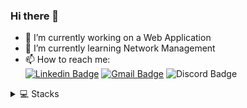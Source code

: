 ### Hi there 👋


- 🔭 I’m currently working on a Web Application
- 🌱 I’m currently learning Network Management
- 📫 How to reach me:  
[![Linkedin Badge](https://img.shields.io/badge/-Linkedin-407294?style=for-the-badge&logo=Linkedin&logoColor=white&link=https://www.linkedin.com/in/kaelsilva/)](https://www.linkedin.com/in/kaelsilva/)
[![Gmail Badge](https://img.shields.io/badge/-E--mail-B23121?style=for-the-badge&logo=Gmail&logoColor=white&link=mailto:kaelsilvaaraujo@gmail.com/)](mailto:kaelsilvaaraujo@gmail.com)
![Discord Badge](https://img.shields.io/badge/-Discord-7289DA?style=for-the-badge&logo=Discord&logoColor=white)

<details>
  <summary>💻 Stacks</summary>
  
  <div align="center">
    
   #### Primary:
  
  ![Typescript](https://img.shields.io/badge/TypeScript-007ACC?style=flat-square&logo=typescript&logoColor=white)
  ![Node](https://img.shields.io/badge/Node-339933?style=flat-square&logo=nodedotjs&logoColor=white)
  ![React](https://img.shields.io/badge/React-20232A?style=flat-square&logo=react&logoColor=61DAFB)
  ![Jest](https://img.shields.io/badge/Jest-C21325?style=flat-square&logo=jest&logoColor=white)
  ![Docker](https://img.shields.io/badge/Docker-2CA5E0?style=flat-square&logo=docker&logoColor=white)
  ![PostgreSQL](https://img.shields.io/badge/PostgreSQL-316192?style=flat-square&logo=postgresql&logoColor=white)
  ![AWS](https://img.shields.io/badge/AWS-232F3E?style=flat-square&logo=amazon-aws&logoColor=white)
  ![Figma](https://img.shields.io/badge/Figma-F24E1E?style=flat-square&logo=figma&logoColor=white)
  ![Actions](https://img.shields.io/badge/GitHub_Actions-2088FF?style=flat-square&logo=github-actions&logoColor=white)

   #### More:
  
  ![Travis](https://img.shields.io/badge/Travis_CI-3EAAAF?style=flat-square&logo=travisci&logoColor=white)
  ![Next](https://img.shields.io/badge/Next.js-000000?style=flat-square&logo=nextdotjs&logoColor=white)
  ![Javascript](https://img.shields.io/badge/JavaScript-323330?style=flat-square&logo=javascript&logoColor=F7DF1E)
  ![Python](https://img.shields.io/badge/Python-3776AB?style=flat-square&logo=python&logoColor=white)
  ![C](https://img.shields.io/badge/C-00599C?style=flat-square&logo=c&logoColor=white)
  ![Java](https://img.shields.io/badge/Java-ED8B00?style=flat-square&logo=java&logoColor=white)
  ![MySQL](https://img.shields.io/badge/MySQL-00000F?style=flat-square&logo=mysql&logoColor=white)
  ![MongoDB](https://img.shields.io/badge/MongoDB-4EA94B?style=flat-square&logo=mongodb&logoColor=white)
  ![SQLite](https://img.shields.io/badge/SQLite-07405E?style=flat-square&logo=sqlite&logoColor=white)
  ![Notion](https://img.shields.io/badge/Notion-000000?style=flat-square&logo=notion&logoColor=white)
  ![LaTeX](https://img.shields.io/badge/LaTeX-47A141?style=flat-square&logo=LaTeX&logoColor=white)
  ![Gimp](https://img.shields.io/badge/Gimp-5C5543?style=flat-square&logo=gimp&logoColor=white)
  ![Linux](https://img.shields.io/badge/Linux-FCC624?style=flat-square&logo=linux&logoColor=black)
  ![Shell](https://img.shields.io/badge/Shell_Script-121011?style=flat-square&logo=gnu-bash&logoColor=white)
    
  </div>
  
</details>
